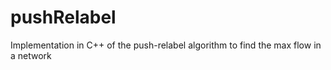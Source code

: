 # pushRelabel
Implementation in C++ of the push-relabel algorithm to find the max flow in a network
